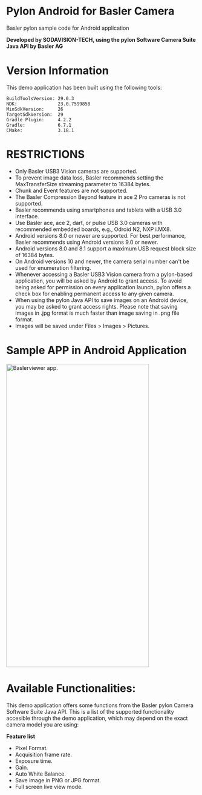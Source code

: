 # Pylon Android for Basler Camera
Basler pylon sample code for Android application

**Developed by SODAVISION-TECH, using the pylon Software Camera Suite Java API by Basler AG**

# Version Information

This demo application has been built using the following tools:

    BuildToolsVersion: 29.0.3
    NDK:               23.0.7599858
    MinSdkVersion:     26
    TargetSdkVersion:  29
    Gradle Plugin:     4.2.2
    Gradle:            6.7.1
    CMake:             3.18.1
   
# RESTRICTIONS

* Only Basler USB3 Vision cameras are supported.
* To prevent image data loss, Basler recommends setting the MaxTransferSize streaming parameter to 16384   bytes. 
* Chunk and Event features are not supported.
* The Basler Compression Beyond feature in ace 2 Pro cameras is not supported.
* Basler recommends using smartphones and tablets with a USB 3.0 interface.
* Use Basler ace, ace 2, dart, or pulse USB 3.0 cameras with recommended embedded boards, e.g., Odroid    N2, NXP i.MX8.
* Android versions 8.0 or newer are supported. 
  For best performance, Basler recommends using Android versions 9.0 or newer.  
* Android versions 8.0 and 8.1 support a maximum USB request block size of 16384 bytes. 
* On Android versions 10 and newer, the camera serial number can't be used for enumeration filtering.
* Whenever accessing a Basler USB3 Vision camera from a pylon-based application, you will be asked by Android to grant access. 
  To avoid being asked for permission on every application launch, pylon offers a check box for enabling permanent access to any given camera.
* When using the pylon Java API to save images on an Android device, you may be asked to grant access rights. Please note that saving images in .jpg format is much 
  faster than image saving in .png file format.
* Images will be saved under Files > Images > Pictures.

# Sample APP in Android Application  

<a href="https://drive.google.com/uc?export=view&id=1LGGvMJ8tP1r96XPW7qOCAuzaOE3eIUoS"><img src="https://drive.google.com/uc?export=view&id=1LGGvMJ8tP1r96XPW7qOCAuzaOE3eIUoS" style="width: 377px; height: 800px" title="Baslerviewer app." />
</a>

# Available Functionalities:

This demo application offers some functions from the Basler pylon Camera Software Suite Java API.
This is a list of the supported functionality accesible through the demo application, which may depend on the exact camera model you are using:

**Feature list**
* Pixel Format.
* Acquisition frame rate.
* Exposure time.
* Gain.
* Auto White Balance.
* Save image in PNG or JPG format.
* Full screen live view mode.


